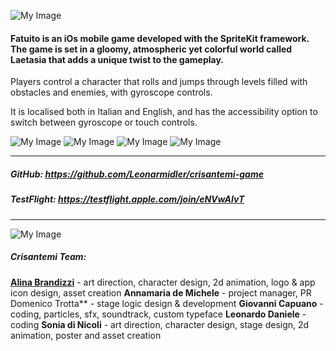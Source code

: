 
![My Image](https://github.com/Leonarmidler/crisantemi-game/blob/main/crisantemi-game/AnimatedLogo.gif)

#### Fatuito is an iOs mobile game developed with the SpriteKit framework. The game is set in a gloomy, atmospheric yet colorful world called Laetasia that adds a unique twist to the gameplay.

Players control a character that rolls and jumps through levels filled with obstacles and enemies, with gyroscope controls.

It is localised both in Italian and English, and has the accessibility option to switch between gyroscope or touch controls.

![My Image](https://github.com/Leonarmidler/crisantemi-game/blob/main/crisantemi-game/photo_2023-05-28_12-19-13.jpg)
![My Image](https://github.com/Leonarmidler/crisantemi-game/blob/main/crisantemi-game/fatuito1.png)
![My Image](https://github.com/Leonarmidler/crisantemi-game/blob/main/crisantemi-game/fatuito2.png)
![My Image](https://github.com/Leonarmidler/crisantemi-game/blob/main/crisantemi-game/fatuito3.png)
_________________
##### GitHub: https://github.com/Leonarmidler/crisantemi-game
##### TestFlight: https://testflight.apple.com/join/eNVwAIvT
_________________

![My Image](https://github.com/Leonarmidler/crisantemi-game/blob/main/crisantemi-game/Crisanteminobg.png)
##### Crisantemi Team:
**[Alina Brandizzi](https://www.behance.net/roaringspark)** - art direction, character design, 2d animation, logo & app icon design, asset creation
**Annamaria de Michele** - project manager, PR
Domenico Trotta** - stage logic design & development
**Giovanni Capuano** - coding, particles, sfx, soundtrack, custom typeface
**Leonardo Daniele** - coding
**Sonia di Nicoli** - art direction, character design, stage design, 2d animation, poster and asset creation
